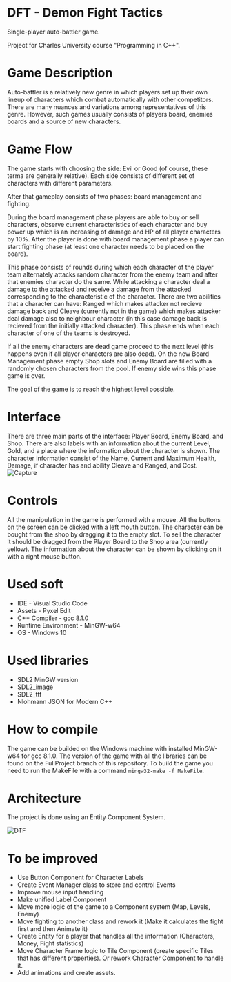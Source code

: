 # DFT - Demon Fight Tactics
Single-player auto-battler game.

Project for Charles University course "Programming in C++".

# Game Description
Auto-battler is a relatively new genre in which players set up their own lineup of characters which combat automatically with other competitors. 
There are many nuances and variations among representatives of this genre.
However, such games usually consists of players board, enemies boards and a source of new characters.

# Game Flow
The game starts with choosing the side: Evil or Good (of course, these terma are generally relative). Each side consists of different set of characters with different parameters.

After that gameplay consists of two phases: board management and fighting. 

During the board management phase players are able to buy or sell characters, observe current characteristics of each character and buy power up which is an increasing of damage and HP of all player characters by 10%. After the player is done with board management phase a player can start fighting phase (at least one character needs to be placed on the board). 

This phase consists of rounds during which each character of the player team alternately attacks random character from the enemy team and after that enemies character do the same. While attacking a character deal a damage to the attacked and receive a damage from the attacked corresponding to the characteristic of the character. There are two abilities that a character can have: Ranged which makes attacker not recieve damage back and Cleave (currently not in the game) which makes attacker deal damage also to neighbour character (in this case damage back is recieved from the initially attacked character). This phase ends when each character of one of the teams is destroyed. 

If all the enemy characters are dead game proceed to the next level (this happens even if all player characters are also dead). On the new Board Management phase empty Shop slots and Enemy Board are filled with a randomly chosen characters from the pool. If enemy side wins this phase game is over. 

The goal of the game is to reach the highest level possible.

# Interface
There are three main parts of the interface: Player Board, Enemy Board, and Shop. There are also labels with an information about the current Level, Gold, and a place where the information about the character is shown. The character information consist of the Name, Current and Maximum Health, Damage, if character has and ability Cleave and Ranged, and Cost. 
![Capture](https://user-images.githubusercontent.com/61264363/182048085-4cebe9c2-12b0-4051-b896-7afaa60acafa.PNG)

# Controls
All the manipulation in the game is performed with a mouse. All the buttons on the screen can be clicked with a left mouth button. The character can be bought from the shop by dragging it to the empty slot. To sell the character it should be dragged from the Player Board to the Shop area (currently yellow). The information about the character can be shown by clicking on it with a right mouse button.

# Used soft
- IDE - Visual Studio Code
- Assets - Pyxel Edit
- C++ Compiler - gcc 8.1.0
- Runtime Environment - MinGW-w64 
- OS - Windows 10

# Used libraries
- SDL2 MinGW version
- SDL2_image
- SDL2_ttf
- Nlohmann JSON for Modern C++

# How to compile
The game can be builded on the Windows machine with installed MinGW-w64 for gcc 8.1.0. The version of the game with all the libraries can be found on the FullProject branch of this repository. To build the game you need to run the MakeFile with a command `mingw32-make -f MakeFile`.

# Architecture
The project is done using an Entity Component System.

![DTF](https://user-images.githubusercontent.com/61264363/182501022-ee38f4f6-3215-4ccd-bcb7-1747ef7a470b.png)


# To be improved
- Use Button Component for Character Labels 
- Create Event Manager class to store and control Events
- Improve mouse input handling
- Make unified Label Component
- Move more logic of the game to a Component system (Map, Levels, Enemy)
- Move fighting to another class and rework it (Make it calculates the fight first and then Animate it)
- Create Entity for a player that handles all the information (Characters, Money, Fight statistics)
- Move Character Frame logic to Tile Component (create specific Tiles that has different properties). Or rework Character Component to handle it.
- Add animations and create assets.
